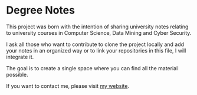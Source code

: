 # Degree Notes


This project was born with the intention of sharing university notes relating to university courses in Computer Science, Data Mining and Cyber Security.

I ask all those who want to contribute to clone the project locally and add your notes in an organized way or to link your repositories in this file, I will integrate it.

The goal is to create a single space where you can find all the material possible.

If you want to contact me, please visit [my website](https://federicocalo.it).